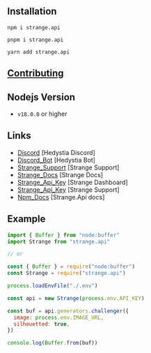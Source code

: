 ## Installation

```
npm i strange.api

pnpm i strange.api

yarn add strange.api
```

## [Contributing](/.github/CONTRIBUTING.md)

## Nodejs Version

- `v18.0.0` or higher

## Links

- [Discord](https://discord.gg/aXvuUpvRQs) [Hedystia Discord]
- [Discord_Bot](https://hedystia.com) [Hedystia Bot]
- [Strange_Support](https://discord.gg/Pt97u5MkAr) [Strange Support]
- [Strange_Docs](https://strangeapi.hostz.me/docs) [Strange Docs]
- [Strange_Api_Key](https://strangeapi.hostz.me/dashboard) [Strange Dashboard]
- [Strange_Api_Key](https://discord.gg/Pt97u5MkAr) [Strange Support]
- [Npm_Docs](https://docs.hedystia.com/strange/start) [Strange.Api docs]

## Example

```js
import { Buffer } from "node:buffer"
import Strange from "strange.api"

// or

const { Buffer } = require("node:buffer")
const Strange = require("strange.api")

process.loadEnvFile("./.env")

const api = new Strange(process.env.API_KEY)

const buf = api.generators.challenger({
  image: process.env.IMAGE_URL,
  silhouetted: true,
})

console.log(Buffer.from(buf))
```
